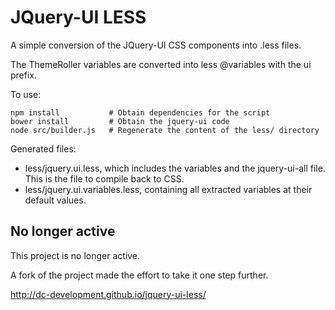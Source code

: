 # JQuery-UI LESS

A simple conversion of the JQuery-UI CSS components into .less files.

The ThemeRoller variables are converted into less @variables with the ui prefix.

To use:

    npm install           # Obtain dependencies for the script
	bower install         # Obtain the jquery-ui code
	node src/builder.js   # Regenerate the content of the less/ directory

Generated files:

* less/jquery.ui.less, which includes the variables and the jquery-ui-all file. This is the file to compile back to CSS.
* less/jquery.ui.variables.less, containing all extracted variables at their default values.

## No longer active

This project is no longer active.

A fork of the project made the effort to take it one step further.

http://dc-development.github.io/jquery-ui-less/ 

